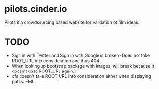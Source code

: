 pilots.cinder.io
================

Pilots if a crowdsourcing based website for validation of film ideas.

TODO
================
* Sign in with Twitter and Sign in with Google is broken
	-Does not take ROOT_URL into consideration and thus 404
* When looking up bootstrap package with images, will break because it doesn't usse ROOT_URL again.]
* cfs doesn't take ROOT_URL into consideration either when displaying paths. FML.
